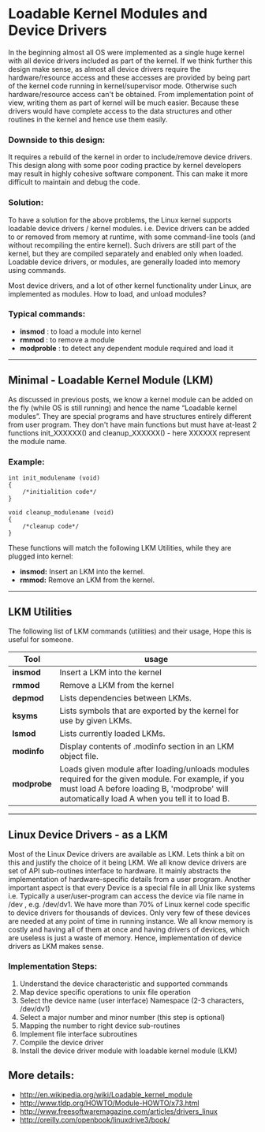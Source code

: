 Loadable Kernel Modules and Device Drivers
==========================================
In the beginning almost all OS were implemented as a single huge kernel with all device drivers included as part of the kernel. If we think further this design make sense, as almost all device drivers require the hardware/resource access and these accesses are provided by being part of the kernel code running in kernel/supervisor mode. Otherwise such hardware/resource access can't be obtained.
From implementation point of view, writing them as part of kernel will be much easier. 
Because these drivers would have complete access to the data structures and other routines in the kernel 
and hence use them easily.

### Downside to this design:
It requires a rebuild of the kernel in order to include/remove device drivers. 
This design along with some poor coding practice by kernel developers may result in highly cohesive software component. 
This can make it more difficult to maintain and debug the code.

### Solution:
To have a solution for the above problems, the Linux kernel supports loadable device drivers / kernel modules. 
i.e. Device drivers can be added to or removed from memory at runtime, with some command-line tools (and without recompiling the entire kernel). 
Such drivers are still part of the kernel, but they are compiled separately and enabled only when loaded. 
Loadable device drivers, or modules, are generally loaded into memory using commands.

Most device drivers, and a lot of other kernel functionality under Linux, are implemented as modules. 
How to load, and unload modules?

### Typical commands:
- **insmod** : to load a module into kernel
- **rmmod** : to remove a module
- **modproble** : to detect any dependent module required and load it

--------------------------------------------

## Minimal - Loadable Kernel Module (LKM)

As discussed in previous posts, we know a kernel module can be added on the fly (while OS is still running) and hence the name “Loadable kernel modules”. They are special programs and have structures entirely different from user program. They don't have main functions but must have at-least 2 functions init_XXXXXX() and cleanup_XXXXXX() - here XXXXXX represent the module name.

### Example:
    int init_modulename (void)
    {
        /*initialition code*/
    }

    void cleanup_modulename (void)
    {
        /*cleanup code*/ 
    }


These functions will match the following LKM Utilities, while they are plugged into kernel:
- **insmod:** Insert an LKM into the kernel.
- **rmmod:** Remove an LKM from the kernel.

----------------------------------------------------------

## LKM Utilities

The following list of LKM commands (utilities) and their usage, Hope this is useful for someone.

| Tool | usage |
|------|-------|
| **insmod** | Insert a LKM into the kernel |
| **rmmod** | Remove a LKM from the kernel |
| **depmod** | Lists dependencies between LKMs.
| **ksyms** | Lists symbols that are exported by the kernel for use by given LKMs.
| **lsmod** | Lists currently loaded LKMs.
| **modinfo** | Display contents of .modinfo section in an LKM object file.
| **modprobe** | Loads given module after loading/unloads modules required for the given module. For example, if you must load A before loading B, 'modprobe' will automatically load A when you tell it to load B.|


-------------------------------------

## Linux Device Drivers - as a LKM
Most of the Linux Device drivers are available as LKM. Lets think a bit on this and justify the choice of it being LKM. We all know device drivers are set of API sub-routines interface to hardware. It mainly abstracts the implementation of hardware-specific details from a user program. Another important aspect is that every Device is a special file in all Unix like systems i.e. Typically a user/user-program can access the device via file name in /dev , e.g. /dev/dv1.
We have more than 70% of Linux kernel code specific to device drivers for thousands of devices. Only very few of these devices are needed at any point of time in running instance. We all know memory is costly and having all of them at once and having drivers of devices, which are useless is just a waste of memory. Hence, implementation of device drivers as LKM makes sense.

### Implementation Steps:
1. Understand the device characteristic and supported commands
2. Map device specific operations to unix file operation
3. Select the device name (user interface) Namespace (2-3 characters, /dev/dv1)
4. Select a major number and minor number (this step is optional)
5. Mapping the number to right device sub-routines
6. Implement file interface subroutines
7. Compile the device driver
8. Install the device driver module with loadable kernel module (LKM)


## More details:
- http://en.wikipedia.org/wiki/Loadable_kernel_module
- http://www.tldp.org/HOWTO/Module-HOWTO/x73.html
- http://www.freesoftwaremagazine.com/articles/drivers_linux
- http://oreilly.com/openbook/linuxdrive3/book/
